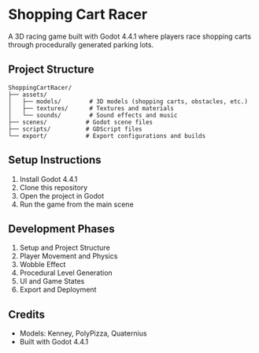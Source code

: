 # Shopping Cart Racer

A 3D racing game built with Godot 4.4.1 where players race shopping carts through procedurally generated parking lots.

## Project Structure

```
ShoppingCartRacer/
├── assets/
│   ├── models/        # 3D models (shopping carts, obstacles, etc.)
│   ├── textures/      # Textures and materials
│   └── sounds/        # Sound effects and music
├── scenes/           # Godot scene files
├── scripts/          # GDScript files
└── export/           # Export configurations and builds
```

## Setup Instructions

1. Install Godot 4.4.1
2. Clone this repository
3. Open the project in Godot
4. Run the game from the main scene

## Development Phases

1. Setup and Project Structure
2. Player Movement and Physics
3. Wobble Effect
4. Procedural Level Generation
5. UI and Game States
6. Export and Deployment

## Credits

- Models: Kenney, PolyPizza, Quaternius
- Built with Godot 4.4.1 